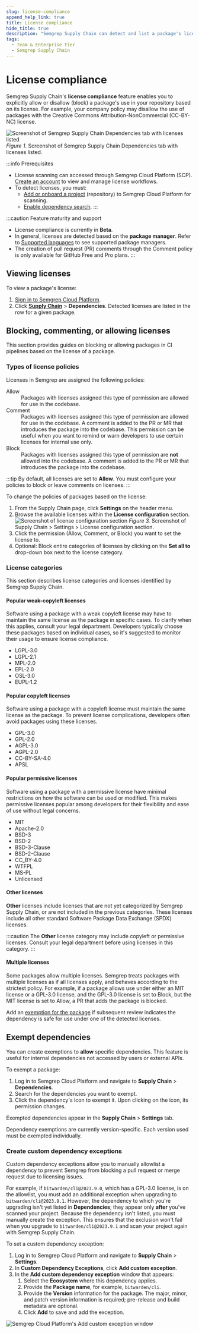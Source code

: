 ```yaml
---
slug: license-compliance
append_help_link: true
title: License compliance
hide_title: true
description: "Semgrep Supply Chain can detect and list a package's license. Prevent or exempt certain packages from being used based on their licenses."
tags:
  - Team & Enterprise tier
  - Semgrep Supply Chain
---
```


# License compliance

Semgrep Supply Chain's **license compliance** feature enables you to explicitly allow or disallow (block) a package's use in your repository based on its license. For example, your company policy may disallow the use of packages with the Creative Commons Attribution-NonCommercial (CC-BY-NC) license.

![Screenshot of Semgrep Supply Chain Dependencies tab with licenses listed](/img/sc-license-scanning.png)
*Figure 1*. Screenshot of Semgrep Supply Chain Dependencies tab with licenses listed.

:::info Prerequisites
* License scanning can accessed through Semgrep Cloud Platform (SCP). [Create an account](/semgrep-code/getting-started/) to view and manage license workflows.
* To detect licenses, you must:
    * [Add or onboard a project](/semgrep-code/getting-started/) (repository) to Semgrep Cloud Platform for scanning.
    * [Enable dependency search](/semgrep-supply-chain/dependency-search/#using-dependency-search).
:::

:::caution Feature maturity and support
* License compliance is currently in **Beta**.
* In general, licenses are detected based on the **package manager**. Refer to [Supported languages](/supported-languages/#semgrep-supply-chain) to see supported package managers.
* The creation of pull request (PR) comments through the Comment policy is only available for GitHub Free and Pro plans.
:::

## Viewing licenses

To view a package's license:

1. [Sign in to Semgrep Cloud Platform](https://semgrep.dev/login).
2. Click **[Supply Chain](https://semgrep.dev/orgs/-/supply-chain)** > **Dependencies**. Detected licenses are listed in the row for a given package.

## Blocking, commenting, or allowing licenses

This section provides guides on blocking or allowing packages in CI pipelines based on the license of a package.

### Types of license policies

Licenses in Semgrep are assigned the following policies:

<dl>
<dt>Allow</dt>
<dd>Packages with licenses assigned this type of permission are allowed for use in the codebase.</dd>
<dt>Comment</dt>
<dd>Packages with licenses assigned this type of permission are allowed for use in the codebase. A comment is added to the PR or MR that introduces the package into the codebase. This permission can be useful when you want to remind or warn developers to use certain licenses for internal use only.</dd>
<dt>Block</dt>
<dd>Packages with licenses assigned this type of permission are <strong>not</strong> allowed into the codebase. A comment is added to the PR or MR that introduces the package into the codebase.</dd>
</dl>

:::tip
By default, all licenses are set to **Allow**. You must configure your policies to block or leave comments on licenses.
:::

To change the policies of packages based on the license:

1. From the Supply Chain page, click **Settings** on the header menu.
2. Browse the available licenses within the **License configuration** section.
![Screenshot of license configuration section](/img/sc-license-configuration.png#bordered)
*Figure 3.* Screenshot of Supply Chain > Settings > License configuration section.
3. Click the permission (Allow, Comment, or Block) you want to set the license to.
4. Optional: Block entire categories of licenses by clicking on the **Set all to** drop-down box next to the license category.

### License categories

This section describes license categories and licenses identified by Semgrep Supply Chain.

#### Popular weak-copyleft licenses

Software using a package with a weak copyleft license may have to maintain the same license as the package in specific cases. To clarify when this applies, consult your legal department. Developers typically choose these packages based on individual cases, so it's suggested to monitor their usage to ensure license compliance.

* LGPL-3.0
* LGPL-2.1
* MPL-2.0
* EPL-2.0
* OSL-3.0
* EUPL-1.2

#### Popular copyleft licenses

Software using a package with a copyleft license must maintain the same license as the package. To prevent license complications, developers often avoid packages using these licenses.

* GPL-3.0
* GPL-2.0
* AGPL-3.0
* AGPL-2.0
* CC-BY-SA-4.0
* APSL

#### Popular permissive licenses

Software using a package with a permissive license have minimal restrictions on how the software can be used or modified. This makes permissive licenses popular among developers for their flexibility and ease of use without legal concerns.

* MIT
* Apache-2.0
* BSD-3
* BSD-2
* BSD-3-Clause
* BSD-2-Clause
* CC_BY-4.0
* WTFPL
* MS-PL
* Unlicensed

#### Other licenses

**Other** licenses include licenses that are not yet categorized by Semgrep Supply Chain, or are not  included in the previous categories. These licenses include all other standard Software Package Data Exchange (SPDX) licenses.

:::caution
The **Other** license category may include copyleft or permissive licenses. Consult your legal department before using licenses in this category.
:::

#### Multiple licenses

Some packages allow multiple licenses. Semgrep treats packages with multiple licenses as if all licenses apply, and behaves according to the strictest policy. For example, if a package allows use under either an MIT license or a GPL-3.0 license, and the GPL-3.0 license is set to Block, but the MIT license is set to Allow, a PR that adds the package is blocked.

Add an [exemption for the package](#exempting-packages) if subsequent review indicates the dependency is safe for use under one of the detected licenses.

## Exempt dependencies

You can create exemptions to **allow** specific dependencies. This feature is
useful for internal dependencies not accessed by users or external APIs.

To exempt a package:

1. Log in to Semgrep Cloud Platform and navigate to **Supply Chain** >
   **Dependencies**.
2. Search for the dependencies you want to exempt.
3. Click the dependency's <i class="fa-solid fa-list-check"></i> icon to exempt
   it. Upon clicking on the icon, its permission changes.

Exempted dependencies appear in the **Supply Chain** > **Settings** tab.

Dependency exemptions are currently version-specific. Each version used must be
exempted individually.

### Create custom dependency exceptions

Custom dependency exceptions allow you to manually allowlist a dependency to
prevent Semgrep from blocking a pull request or merge request due to licensing
issues.

For example, if `bitwarden/cli@2023.9.0`, which has a GPL-3.0 license, is on the
allowlist, you must add an additional exception when upgrading to
`bitwarden/cli@2023.9.1`. However, the dependency to which you're upgrading
isn't yet listed in **Dependencies**; they appear only **after** you've scanned
your project. Because the dependency isn't listed, you must manually create the
exception. This ensures that the exclusion won't fail when you upgrade to
`bitwarden/cli@2023.9.1` and scan your project again with Semgrep Supply Chain.

To set a custom dependency exception:

1. Log in to Semgrep Cloud Platform and navigate to **Supply Chain** > <i
   class="fa-solid fa-gear"></i> **Settings**.
2. In **Custom Dependency Exceptions**, click **Add custom exception**.
3. In the **Add custom dependency exception** window that appears:
   1. Select the **Ecosystem** where this dependency applies.
   2. Provide the **Package name**, for example, `bitwarden/cli`.
   3. Provide the **Version** information for the package. The major, minor, and
      patch version information is required; pre-release and build metadata are
      optional.
   4. Click **Add** to save and add the exception.

![Semgrep Cloud Platform's Add custom exception window](/img/custom-dependency-exception.png#md-width)

<MoreHelp />
